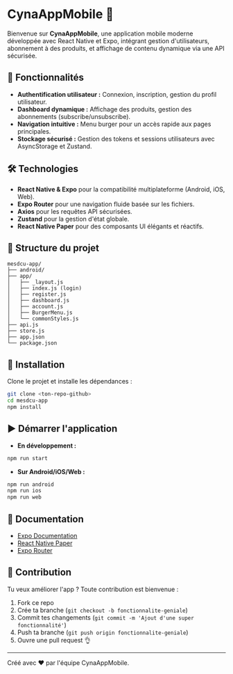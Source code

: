 # CynaAppMobile 🚀

Bienvenue sur **CynaAppMobile**, une application mobile moderne développée avec React Native et Expo, intégrant gestion d'utilisateurs, abonnement à des produits, et affichage de contenu dynamique via une API sécurisée.

## 📱 Fonctionnalités

- **Authentification utilisateur :** Connexion, inscription, gestion du profil utilisateur.
- **Dashboard dynamique :** Affichage des produits, gestion des abonnements (subscribe/unsubscribe).
- **Navigation intuitive :** Menu burger pour un accès rapide aux pages principales.
- **Stockage sécurisé :** Gestion des tokens et sessions utilisateurs avec AsyncStorage et Zustand.

## 🛠 Technologies

- **React Native & Expo** pour la compatibilité multiplateforme (Android, iOS, Web).
- **Expo Router** pour une navigation fluide basée sur les fichiers.
- **Axios** pour les requêtes API sécurisées.
- **Zustand** pour la gestion d'état globale.
- **React Native Paper** pour des composants UI élégants et réactifs.

## 📁 Structure du projet

```
mesdcu-app/
├── android/
├── app/
│   ├── _layout.js
│   ├── index.js (login)
│   ├── register.js
│   ├── dashboard.js
│   ├── account.js
│   ├── BurgerMenu.js
│   └── commonStyles.js
├── api.js
├── store.js
├── app.json
└── package.json
```

## 🚀 Installation

Clone le projet et installe les dépendances :

```bash
git clone <ton-repo-github>
cd mesdcu-app
npm install
```

## ▶️ Démarrer l'application

- **En développement :**

```bash
npm run start
```

- **Sur Android/iOS/Web :**

```bash
npm run android
npm run ios
npm run web
```

## 📖 Documentation

- [Expo Documentation](https://docs.expo.dev/)
- [React Native Paper](https://callstack.github.io/react-native-paper/)
- [Expo Router](https://docs.expo.dev/router/introduction/)

## 💬 Contribution

Tu veux améliorer l'app ? Toute contribution est bienvenue :

1. Fork ce repo
2. Crée ta branche (`git checkout -b fonctionnalite-geniale`)
3. Commit tes changements (`git commit -m 'Ajout d'une super fonctionnalité'`)
4. Push ta branche (`git push origin fonctionnalite-geniale`)
5. Ouvre une pull request 👌

---

Créé avec ❤️ par l'équipe CynaAppMobile.
